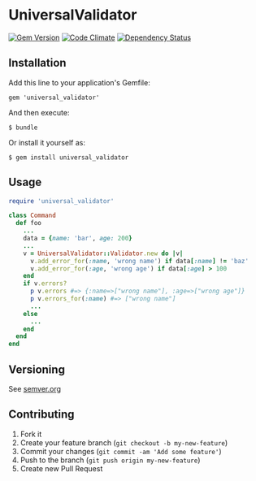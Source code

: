 # UniversalValidator

[![Gem Version](https://badge.fury.io/rb/universal_validator.svg)](http://badge.fury.io/rb/universal_validator)
[![Code Climate](https://codeclimate.com/github/skopciewski/universal_validator/badges/gpa.svg)](https://codeclimate.com/github/skopciewski/universal_validator)
[![Dependency Status](https://gemnasium.com/badges/github.com/skopciewski/universal_validator.svg)](https://gemnasium.com/github.com/skopciewski/universal_validator)

## Installation

Add this line to your application's Gemfile:

    gem 'universal_validator'

And then execute:

    $ bundle

Or install it yourself as:

    $ gem install universal_validator

## Usage

```ruby
require 'universal_validator'

class Command
  def foo
    ...
    data = {name: 'bar', age: 200}
    ...
    v = UniversalValidator::Validator.new do |v|
      v.add_error_for(:name, 'wrong name') if data[:name] != 'baz'
      v.add_error_for(:age, 'wrong age') if data[:age] > 100
    end
    if v.errors?
      p v.errors #=> {:name=>["wrong name"], :age=>["wrong age"]}
      p v.errors_for(:name) #=> ["wrong name"]
      ...
    else
      ...
    end
  end
end
```

## Versioning

See [semver.org][semver]

## Contributing

1. Fork it
2. Create your feature branch (`git checkout -b my-new-feature`)
3. Commit your changes (`git commit -am 'Add some feature'`)
4. Push to the branch (`git push origin my-new-feature`)
5. Create new Pull Request

[semver]: http://semver.org/
